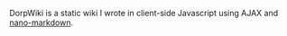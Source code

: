 DorpWiki is a static wiki I wrote in client-side Javascript using AJAX and [nano-markdown](https://github.com/Holixus/nano-markdown).
